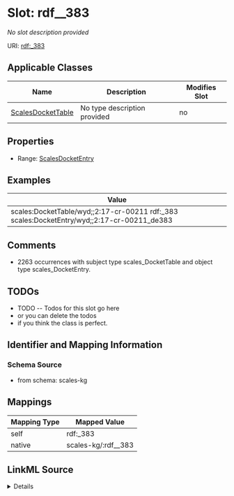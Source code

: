 

# Slot: rdf__383


_No slot description provided_





URI: [rdf:_383](http://www.w3.org/1999/02/22-rdf-syntax-ns#_383)



<!-- no inheritance hierarchy -->





## Applicable Classes

| Name | Description | Modifies Slot |
| --- | --- | --- |
| [ScalesDocketTable](../classes/ScalesDocketTable.md) | No type description provided |  no  |







## Properties

* Range: [ScalesDocketEntry](../classes/ScalesDocketEntry.md)






## Examples

| Value |
| --- |
| scales:DocketTable/wyd;;2:17-cr-00211 rdf:_383 scales:DocketEntry/wyd;;2:17-cr-00211_de383 |

## Comments

* 2263 occurrences with subject type scales_DocketTable and object type scales_DocketEntry.

## TODOs

* TODO -- Todos for this slot go here
* or you can delete the todos
* if you think the class is perfect.

## Identifier and Mapping Information







### Schema Source


* from schema: scales-kg




## Mappings

| Mapping Type | Mapped Value |
| ---  | ---  |
| self | rdf:_383 |
| native | scales-kg/:rdf__383 |




## LinkML Source

<details>
```yaml
name: rdf__383
description: No slot description provided
todos:
- TODO -- Todos for this slot go here
- or you can delete the todos
- if you think the class is perfect.
comments:
- 2263 occurrences with subject type scales_DocketTable and object type scales_DocketEntry.
examples:
- value: scales:DocketTable/wyd;;2:17-cr-00211 rdf:_383 scales:DocketEntry/wyd;;2:17-cr-00211_de383
from_schema: scales-kg
rank: 1000
slot_uri: rdf:_383
alias: rdf__383
domain_of:
- scales_DocketTable
range: scales_DocketEntry

```
</details>